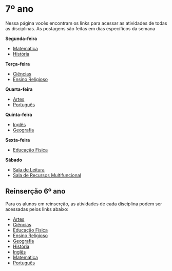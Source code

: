 # 7º ano
Nessa página vocês encontram os links para acessar as atividades de todas as disciplinas. As postagens são feitas em dias específicos da semana

**Segunda-feira**

- [Matemática](https://padlet.com/mkmdeoliveira/u235qg2c11gdqk66)
- [História](https://padlet.com/daianycrdemedeiros/oc0xhemqy9a15lkl)

**Terça-feira**

- [Ciências](https://padlet.com/fredericohorie/bjwr00kzhcsew307)
- [Ensino Religioso]()

**Quarta-feira**

- [Artes]()
- [Português](https://padlet.com/fredericohorie/zopskyd1jgmi032v)

**Quinta-feira**

- [Inglês]()
- [Geografia](https://padlet.com/HudsonEmanoel/7anogeo)

**Sexta-feira**

- [Educação Física]()

**Sábado**

- [Sala de Leitura]()
- [Sala  de Recursos Multifuncional]()

## Reinserção 6º ano

Para os alunos em reinserção, as atividades de cada disciplina podem ser acessadas pelos links abaixo:

- [Artes]()
- [Ciências]()
- [Educação Física]()
- [Ensino Religioso]()
- [Geografia]()
- [História]()
- [Inglês]()
- [Matemática]()
- [Português]()

